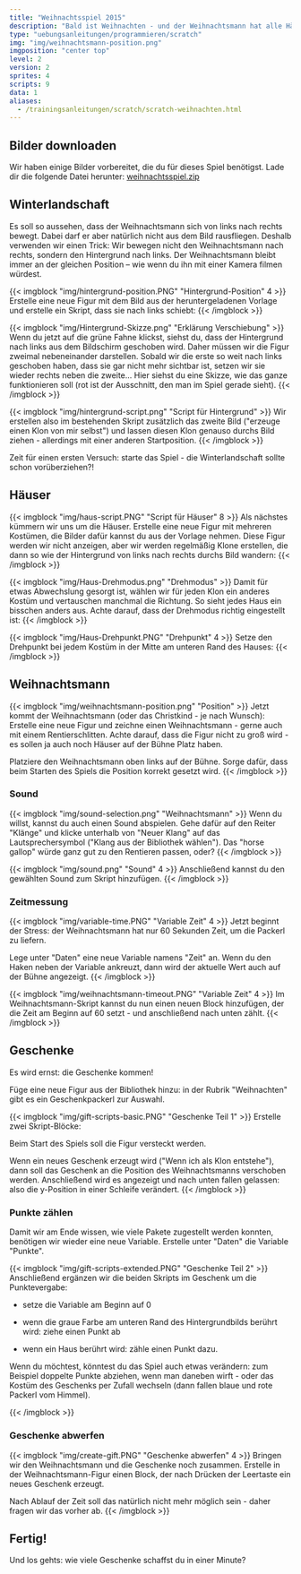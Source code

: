 ```yaml
---
title: "Weihnachtsspiel 2015"
description: "Bald ist Weihnachten - und der Weihnachtsmann hat alle Hände voll zu tun, um die Geschenke rechtzeitig in die Häuser zu bringen. Wie viel schaffst du in einer Minute?"
type: "uebungsanleitungen/programmieren/scratch"
img: "img/weihnachtsmann-position.png"
imgposition: "center top"
level: 2
version: 2
sprites: 4
scripts: 9
data: 1
aliases: 
  - /trainingsanleitungen/scratch/scratch-weihnachten.html
---
```


## Bilder downloaden

Wir haben einige Bilder vorbereitet, die du für dieses Spiel benötigst. Lade dir die folgende Datei herunter:
[weihnachtsspiel.zip](Weihnachtsspiel.zip)

## Winterlandschaft

Es soll so aussehen, dass der Weihnachtsmann sich von links nach rechts bewegt. Dabei darf er aber natürlich nicht aus dem Bild rausfliegen. Deshalb verwenden wir einen Trick: Wir bewegen nicht den Weihnachtsmann nach rechts, sondern den Hintergrund nach links. Der Weihnachtsmann bleibt immer an der gleichen Position – wie wenn du ihn mit einer Kamera filmen würdest.

{{< imgblock "img/hintergrund-position.PNG" "Hintergrund-Position" 4 >}}
Erstelle eine neue Figur mit dem Bild aus der heruntergeladenen Vorlage und erstelle ein Skript, dass sie nach links schiebt:
{{< /imgblock >}}

{{< imgblock "img/Hintergrund-Skizze.png" "Erklärung Verschiebung" >}}
Wenn du jetzt auf die grüne Fahne klickst, siehst du, dass der Hintergrund nach links aus dem Bildschirm geschoben wird. Daher müssen wir die Figur zweimal nebeneinander darstellen. Sobald wir die erste so weit nach links geschoben haben, dass sie gar nicht mehr sichtbar ist, setzen wir sie wieder rechts neben die zweite... Hier siehst du eine Skizze, wie das ganze funktionieren soll (rot ist der Ausschnitt, den man im Spiel gerade sieht).
{{< /imgblock >}}

{{< imgblock "img/hintergrund-script.png" "Script für Hintergrund" >}}
Wir erstellen also im bestehenden Skript zusätzlich das zweite Bild ("erzeuge einen Klon von mir selbst") und lassen diesen Klon genauso durchs Bild ziehen - allerdings mit einer anderen Startposition.
{{< /imgblock >}}

Zeit für einen ersten Versuch: starte das Spiel - die Winterlandschaft sollte schon vorüberziehen?!

## Häuser

{{< imgblock "img/haus-script.PNG" "Script für Häuser" 8 >}}
Als nächstes kümmern wir uns um die Häuser. Erstelle eine neue Figur mit mehreren Kostümen, die Bilder dafür kannst du aus der Vorlage nehmen. Diese Figur werden wir nicht anzeigen, aber wir werden regelmäßig Klone erstellen, die dann so wie der Hintergrund von links nach rechts durchs Bild wandern:
{{< /imgblock >}}

{{< imgblock "img/Haus-Drehmodus.png" "Drehmodus" >}}
Damit für etwas Abwechslung gesorgt ist, wählen wir für jeden Klon ein anderes Kostüm und vertauschen manchmal die Richtung. So sieht jedes Haus ein bisschen anders aus. Achte darauf, dass der Drehmodus richtig eingestellt ist:
{{< /imgblock >}}

{{< imgblock "img/Haus-Drehpunkt.PNG" "Drehpunkt" 4 >}}
Setze den Drehpunkt bei jedem Kostüm in der Mitte am unteren Rand des Hauses:
{{< /imgblock >}}

## Weihnachtsmann

{{< imgblock "img/weihnachtsmann-position.png" "Position" >}}
Jetzt kommt der Weihnachtsmann (oder das Christkind - je nach Wunsch): Erstelle eine neue Figur und zeichne einen Weihnachtsmann - gerne auch mit einem Rentierschlitten. Achte darauf, dass die Figur nicht zu groß wird - es sollen ja auch noch Häuser auf der Bühne Platz haben.

Platziere den Weihnachtsmann oben links auf der Bühne. Sorge dafür, dass beim Starten des Spiels die Position korrekt gesetzt wird. 
{{< /imgblock >}}

### Sound

{{< imgblock "img/sound-selection.png" "Weihnachtsmann" >}}
Wenn du willst, kannst du auch einen Sound abspielen. Gehe dafür auf den Reiter "Klänge" und klicke unterhalb von "Neuer Klang" auf das Lautsprechersymbol ("Klang aus der Bibliothek wählen"). Das "horse gallop" würde ganz gut zu den Rentieren passen, oder?
{{< /imgblock >}}

{{< imgblock "img/sound.png" "Sound" 4 >}}
Anschließend kannst du den gewählten Sound zum Skript hinzufügen.
{{< /imgblock >}}

### Zeitmessung

{{< imgblock "img/variable-time.PNG" "Variable Zeit" 4 >}}
Jetzt beginnt der Stress: der Weihnachtsmann hat nur 60 Sekunden Zeit, um die Packerl zu liefern.

Lege unter "Daten" eine neue Variable namens "Zeit" an. Wenn du den Haken neben der Variable ankreuzt, dann wird der aktuelle Wert auch auf der Bühne angezeigt.
{{< /imgblock >}}

{{< imgblock "img/weihnachtsmann-timeout.PNG" "Variable Zeit" 4 >}}
Im Weihnachtsmann-Skript kannst du nun einen neuen Block hinzufügen, der die Zeit am Beginn auf 60 setzt - und anschließend nach unten zählt.
{{< /imgblock >}}

## Geschenke

Es wird ernst: die Geschenke kommen!

Füge eine neue Figur aus der Bibliothek hinzu: in der Rubrik "Weihnachten" gibt es ein Geschenkpackerl zur Auswahl.

{{< imgblock "img/gift-scripts-basic.PNG" "Geschenke Teil 1" >}}
Erstelle zwei Skript-Blöcke:

Beim Start des Spiels soll die Figur versteckt werden.

Wenn ein neues Geschenk erzeugt wird ("Wenn ich als Klon entstehe"), dann soll das Geschenk an die Position des Weihnachtsmanns verschoben werden. Anschließend wird es angezeigt und nach unten fallen gelassen: also die y-Position in einer Schleife verändert.
{{< /imgblock >}}

### Punkte zählen

Damit wir am Ende wissen, wie viele Pakete zugestellt werden konnten, benötigen wir wieder eine neue Variable. Erstelle unter "Daten" die Variable "Punkte".

{{< imgblock "img/gift-scripts-extended.PNG" "Geschenke Teil 2" >}}
Anschließend ergänzen wir die beiden Skripts im Geschenk um die Punktevergabe:

- setze die Variable am Beginn auf 0

- wenn die graue Farbe am unteren Rand des Hintergrundbilds berührt wird: ziehe einen Punkt ab

- wenn ein Haus berührt wird: zähle einen Punkt dazu.

Wenn du möchtest, könntest du das Spiel auch etwas verändern: zum Beispiel doppelte Punkte abziehen, wenn man daneben wirft - oder das Kostüm des Geschenks per Zufall wechseln (dann fallen blaue und rote Packerl vom Himmel).

{{< /imgblock >}}

### Geschenke abwerfen

{{< imgblock "img/create-gift.PNG" "Geschenke abwerfen" 4 >}}
Bringen wir den Weihnachtsmann und die Geschenke noch zusammen. Erstelle in der Weihnachtsmann-Figur einen Block, der nach Drücken der Leertaste ein neues Geschenk erzeugt.

Nach Ablauf der Zeit soll das natürlich nicht mehr möglich sein - daher fragen wir das vorher ab.
{{< /imgblock >}}

## Fertig!

Und los gehts: wie viele Geschenke schaffst du in einer Minute?
